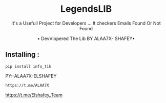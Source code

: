 <h1 align="center">LegendsLIB</h1>
<p align="center">It's a Usefull Project for Developers ... It checkers Emails Found Or Not Found</p>

<p align="center"> • DevVlopered The Lib BY ALAA7X- SHAFEY• </p>


## Installing :
```
pip install info_tik

```
PY:-ALAA7X-ELSHAFEY
```
https://t.me/ALAA7X
```
https://t.me/Elshafey_Team
```